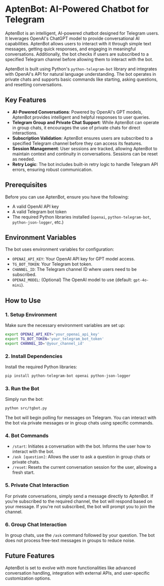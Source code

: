 # AptenBot: AI-Powered Chatbot for Telegram

AptenBot is an intelligent, AI-powered chatbot designed for Telegram users. It leverages OpenAI's ChatGPT model to provide conversational AI capabilities. AptenBot allows users to interact with it through simple text messages, getting quick responses, and engaging in meaningful conversations. Additionally, the bot checks if users are subscribed to a specified Telegram channel before allowing them to interact with the bot.

AptenBot is built using Python's `python-telegram-bot` library and integrates with OpenAI's API for natural language understanding. The bot operates in private chats and supports basic commands like starting, asking questions, and resetting conversations.

## Key Features

- **AI-Powered Conversations**: Powered by OpenAI's GPT models, AptenBot provides intelligent and helpful responses to user queries.
- **Telegram Group and Private Chat Support**: While AptenBot can operate in group chats, it encourages the use of private chats for direct interactions.
- **Subscription Validation**: AptenBot ensures users are subscribed to a specified Telegram channel before they can access its features.
- **Session Management**: User sessions are tracked, allowing AptenBot to maintain context and continuity in conversations. Sessions can be reset as needed.
- **Retry Logic**: The bot includes built-in retry logic to handle Telegram API errors, ensuring robust communication.

## Prerequisites

Before you can use AptenBot, ensure you have the following:

- A valid OpenAI API key
- A valid Telegram bot token
- The required Python libraries installed (`openai`, `python-telegram-bot`, `python-json-logger`, etc.)

## Environment Variables

The bot uses environment variables for configuration:

- `OPENAI_API_KEY`: Your OpenAI API key for GPT model access.
- `TG_BOT_TOKEN`: Your Telegram bot token.
- `CHANNEL_ID`: The Telegram channel ID where users need to be subscribed.
- `OPENAI_MODEL`: (Optional) The OpenAI model to use (default: `gpt-4o-mini`).

## How to Use

### 1. Setup Environment

Make sure the necessary environment variables are set up:

```bash
export OPENAI_API_KEY='your_openai_api_key'
export TG_BOT_TOKEN='your_telegram_bot_token'
export CHANNEL_ID='@your_channel_id'
```

### 2. Install Dependencies

Install the required Python libraries:

```bash
pip install python-telegram-bot openai python-json-logger
```

### 3. Run the Bot

Simply run the bot:

```bash
python src/tgbot.py
```

The bot will begin polling for messages on Telegram. You can interact with the bot via private messages or in group chats using specific commands.

### 4. Bot Commands

- `/start`: Initiates a conversation with the bot. Informs the user how to interact with the bot.
- `/ask [question]`: Allows the user to ask a question in group chats or private chats.
- `/reset`: Resets the current conversation session for the user, allowing a fresh start.

### 5. Private Chat Interaction

For private conversations, simply send a message directly to AptenBot. If you’re subscribed to the required channel, the bot will respond based on your message. If you're not subscribed, the bot will prompt you to join the channel.

### 6. Group Chat Interaction

In group chats, use the `/ask` command followed by your question. The bot does not process free-text messages in groups to reduce noise.

## Future Features

AptenBot is set to evolve with more functionalities like advanced conversation handling, integration with external APIs, and user-specific customization options.
